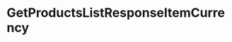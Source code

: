 # GetProductsListResponseItemCurrency







<!-- This file was generated by liblab | https://liblab.com/ -->